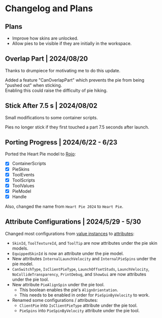 # Changelog and Plans

## Plans

- Improve how skins are unlocked.
- Allow pies to be visible if they are initially in the workspace.

## Overlap Part | 2024/08/20

Thanks to drumpiece for motivating me to do this update.

Added a feature "CanOverlapPart" which prevents the pie from being "pushed out" when sticking.<br>
Enabling this could raise the difficulty of pie hiking.

## Stick After 7.5 s | 2024/08/02

Small modifications to some container scripts.

Pies no longer stick if they first touched a part 7.5 seconds after launch.

## Porting Progress | 2024/6/22 - 6/23

Ported the Heart Pie model to [Rojo](https://github.com/rojo-rbx/rojo):

- [x] ContainerScripts
- [x] PieSkins
- [x] ToolEvents
- [x] ToolScripts
- [x] ToolValues
- [x] PieModel
- [x] Handle

Also, changed the name from `Heart Pie 2024` to `Heart Pie`.

## Attribute Configurations | 2024/5/29 - 5/30

Changed most configurations from [value instances](https://create.roblox.com/docs/reference/engine/classes/ValueBase) to [attributes](https://create.roblox.com/docs/studio/properties#instance-attributes):

- `SkinId`, `ToolTextureId`, and `ToolTip` are now attributes under the pie skin models.
- `EquippedSkinId` is now an attribute under the pie model.
- New attributes `InternalLaunchVelocity` and `InternalPieSpins` under the pie model.
- `CanSwitchType`, `IsClientPieType`, `LaunchOffsetStuds`, `LaunchVelocity`, `NoCollideTransparency`, `PrintDebug`, and `ShowGui` are now attributes under the pie tool.
- New attribute `PieAlignSpin` under the pie tool.
    - This boolean enables the pie's `AlignOrientation`.
    - This needs to be enabled in order for `PieSpinByVelocity` to work.
- Renamed some configurations / attributes:
    - `ClientPie` into `IsClientPieType` attribute under the pie tool.
    - `PieSpins` into `PieSpinByVelocity` attribute under the pie tool.

